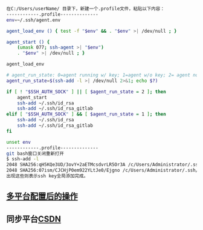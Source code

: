```bash
在C:/Users/userName/ 目录下，新建一个.profile文件，粘贴以下内容：
------------.profile--------------
env=~/.ssh/agent.env

agent_load_env () { test -f "$env" && . "$env" >| /dev/null ; }

agent_start () {
    (umask 077; ssh-agent >| "$env")
    . "$env" >| /dev/null ; }

agent_load_env

# agent_run_state: 0=agent running w/ key; 1=agent w/o key; 2= agent not running
agent_run_state=$(ssh-add -l >| /dev/null 2>&1; echo $?)

if [ ! "$SSH_AUTH_SOCK" ] || [ $agent_run_state = 2 ]; then
    agent_start
    ssh-add ~/.ssh/id_rsa
    ssh-add ~/.ssh/id_rsa_gitlab
elif [ "$SSH_AUTH_SOCK" ] && [ $agent_run_state = 1 ]; then
    ssh-add ~/.ssh/id_rsa
    ssh-add ~/.ssh/id_rsa_gitlab
fi

unset env
------------.profile--------------
git bash窗口关闭重新打开
$ ssh-add -l
2048 SHA256:qH5KQe3UD/3ovY+2aETMcsdvrLR5Or3A /c/Users/Administrator/.ssh/id_rsa (RSA)
2048 SHA256:07ism/CJCHjP0em922YLtJe0/Ejgno /c/Users/Administrator/.ssh/id_rsa_gitlab (RSA)
出现这些则表示ssh key全局添加完成。
```
## [多平台配置后的操作](https://github.com/zhl6522/other/blob/master/GIT%E5%A4%9A%E5%B9%B3%E5%8F%B0%E6%8E%A8%E9%80%81.md)
## 同步平台[CSDN](https://blog.csdn.net/php_ajaxx/article/details/104187117)
